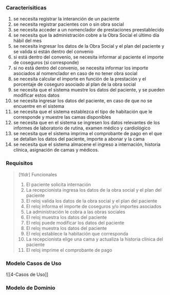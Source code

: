 ### Caracterísiticas
1. se necesita registrar la interanción de un paciente
2. se necesita registrar pacientes con o sin obra social
3. se necesita acceder a un nomenclador de prestaciones preestablecido
4. se necesita que la administración cobre a la Obra Social el último día hábil del mes
5. se necesita ingresar los datos de la Obra Social y el plan del paciente y se valida si están dentro del convenio
6. si está dentro del convenio, se necesita informar al paciente el importe de coseguros (si corresponde)
7. si no está dentro del convenio, se necesita informar los importe asociados al nomenclador en caso de no tener obra social
8. se necesita calcular el importe en función de la prestación y el porcentaje de coseguro asociado al plan de la obra social
9. se necesita que el sistema muestre los datos del paciente, y se pueden modificar estos datos
10. se necesita ingresar los datos del paciente, en caso de que no se encuentre en el sistema
11. se necesita que el sistema establezca el tipo de habitación que le corresponde y muestre las camas disponibles
12. se necesita que en el sistema se ingresen los datos relevantes de los informes de laboratorio de rutina, examen médico y cardiológico
13. se necesita que el sistema imprima el comprobante de pago en el que se detallan los datos del paciente, importe a abonar y la cama
14. se necesita que el sistema almacene el ingreso a internación, historia clínica, asignación de camas y médicos.
### Requisitos
> [!tldr] Funcionales
> 1. El paciente solicita internación
> 2. La recepcionista ingresa los datos de la obra social y el plan del paciente
> 3. El reloj valida los datos de la obra social y el plan del paciente
> 4. El reloj informa el importe de coseguros y/o importes asociados
> 5. La administración le cobra a las obras sociales
> 6. El reloj muestra los datos del paciente
> 7. El reloj puede modificar los datos del paciente
> 8. El reloj muestra los datos del paciente
> 9. El reloj establece la habitación que corresponda
> 10. La recepcionista elige una cama y actualiza la historia clínica del paciente
> 11. El reloj imprime el comprobante de pago
### Modelo Casos de Uso
![[4-Casos de Uso]]
### Modelo de Dominio
